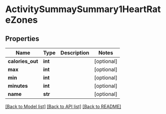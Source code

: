 # ActivitySummaySummary1HeartRateZones

## Properties
Name | Type | Description | Notes
------------ | ------------- | ------------- | -------------
**calories_out** | **int** |  | [optional] 
**max** | **int** |  | [optional] 
**min** | **int** |  | [optional] 
**minutes** | **int** |  | [optional] 
**name** | **str** |  | [optional] 

[[Back to Model list]](../README.md#documentation-for-models) [[Back to API list]](../README.md#documentation-for-api-endpoints) [[Back to README]](../README.md)


